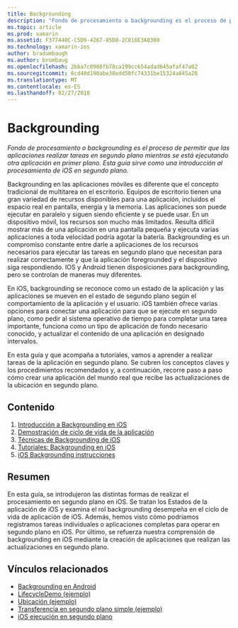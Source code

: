 ```yaml
---
title: Backgrounding
description: "Fondo de procesamiento o backgrounding es el proceso de permitir que las aplicaciones realizar tareas en segundo plano mientras se está ejecutando otra aplicación en primer plano. Esta guía sirve como una introducción al procesamiento de iOS en segundo plano."
ms.topic: article
ms.prod: xamarin
ms.assetid: F377440C-C5D9-4267-85D8-2C816E3A0300
ms.technology: xamarin-ios
author: bradumbaugh
ms.author: brumbaug
ms.openlocfilehash: 2bba7c0908fb78ca199cc654adad645afaf47a02
ms.sourcegitcommit: 6cd40d190abe38edd50fc74331be15324a845a28
ms.translationtype: MT
ms.contentlocale: es-ES
ms.lasthandoff: 02/27/2018
---
```

# <a name="backgrounding"></a>Backgrounding

_Fondo de procesamiento o backgrounding es el proceso de permitir que las aplicaciones realizar tareas en segundo plano mientras se está ejecutando otra aplicación en primer plano. Esta guía sirve como una introducción al procesamiento de iOS en segundo plano._

Backgrounding en las aplicaciones móviles es diferente que el concepto tradicional de multitarea en el escritorio. Equipos de escritorio tienen una gran variedad de recursos disponibles para una aplicación, incluidos el espacio real en pantalla, energía y la memoria. Las aplicaciones son puede ejecutar en paralelo y siguen siendo eficiente y se puede usar. En un dispositivo móvil, los recursos son mucho más limitados. Resulta difícil mostrar más de una aplicación en una pantalla pequeña y ejecuta varias aplicaciones a toda velocidad podría agotar la batería. Backgrounding es un compromiso constante entre darle a aplicaciones de los recursos necesarios para ejecutar las tareas en segundo plano que necesitan para realizar correctamente y que la aplicación foregrounded y el dispositivo siga respondiendo. IOS y Android tienen disposiciones para backgrounding, pero se controlan de maneras muy diferentes.

En iOS, backgrounding se reconoce como un estado de la aplicación y las aplicaciones se mueven en el estado de segundo plano según el comportamiento de la aplicación y el usuario. iOS también ofrece varias opciones para conectar una aplicación para que se ejecute en segundo plano, como pedir al sistema operativo de tiempo para completar una tarea importante, funciona como un tipo de aplicación de fondo necesario conocido, y actualizar el contenido de una aplicación en designado intervalos.

En esta guía y que acompaña a tutoriales, vamos a aprender a realizar tareas de la aplicación en segundo plano. Se cubren los conceptos claves y los procedimientos recomendados y, a continuación, recorre paso a paso cómo crear una aplicación del mundo real que recibe las actualizaciones de la ubicación en segundo plano.

## <a name="contents"></a>Contenido

1.  [Introducción a Backgrounding en iOS](~/ios/app-fundamentals/backgrounding/introduction-to-backgrounding-in-ios.md)
1.  [Demostración de ciclo de vida de la aplicación](~/ios/app-fundamentals/backgrounding/application-lifecycle-demo.md)
1.  [Técnicas de Backgrounding de iOS](~/ios/app-fundamentals/backgrounding/ios-backgrounding-techniques/index.md)
1.  [Tutoriales: Backgrounding en iOS](~/ios/app-fundamentals/backgrounding/ios-backgrounding-walkthroughs/index.md)
1.  [iOS Backgrounding instrucciones](~/ios/app-fundamentals/backgrounding/ios-backgrounding-guidance.md)

## <a name="summary"></a>Resumen

En esta guía, se introdujeron las distintas formas de realizar el procesamiento en segundo plano en iOS. Se tratan los Estados de la aplicación de iOS y examina el rol backgrounding desempeña en el ciclo de vida de aplicación de iOS. Además, hemos visto cómo podríamos registramos tareas individuales o aplicaciones completas para operar en segundo plano en iOS. Por último, se refuerza nuestra comprensión de backgrounding en iOS mediante la creación de aplicaciones que realizan las actualizaciones en segundo plano.



## <a name="related-links"></a>Vínculos relacionados

- [Backgrounding en Android](~/android/app-fundamentals/services/index.md)
- [LifecycleDemo (ejemplo)](https://developer.xamarin.com/samples/monotouch/LifecycleDemo/)
- [Ubicación (ejemplo)](https://developer.xamarin.com/samples/monotouch/Location/)
- [Transferencia en segundo plano simple (ejemplo)](https://developer.xamarin.com/samples/monotouch/SimpleBackgroundTransfer/)
- [iOS ejecución en segundo plano](https://developer.apple.com/library/ios/documentation/iPhone/Conceptual/iPhoneOSProgrammingGuide/BackgroundExecution/BackgroundExecution.html)
